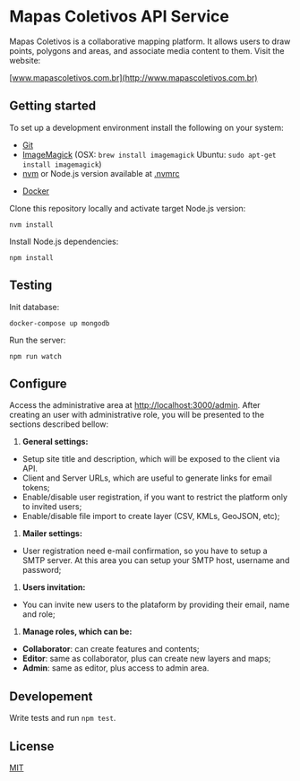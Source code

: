 # Mapas Coletivos API Service

Mapas Coletivos is a collaborative mapping platform. It allows users to draw points, polygons and areas, and associate media content to them. Visit the website:

[www.mapascoletivos.com.br](http://www.mapascoletivos.com.br)

## Getting started

To set up a development environment install the following on your system:

* [Git](https://help.github.com/articles/set-up-git)
* [ImageMagick](http://www.imagemagick.org) (OSX: `brew install imagemagick`  Ubuntu: `sudo apt-get install imagemagick`)
* [nvm](https://github.com/creationix/nvm) or Node.js version available at [.nvmrc](.nvmrc)
- [Docker](https://www.docker.com/)

Clone this repository locally and activate target Node.js version:

```
nvm install
```

Install Node.js dependencies:

```
npm install
```

## Testing

Init database:

    docker-compose up mongodb

Run the server:

    npm run watch

## Configure

Access the administrative area at [http://localhost:3000/admin](http://localhost:3000/admin). After creating an user with administrative role, you will be presented to the sections described bellow:

1. **General settings:**
  - Setup site title and description, which will be exposed to the client via API.
  - Client and Server URLs, which are useful to generate links for email tokens;
  - Enable/disable user registration, if you want to restrict the platform only to invited users;
  - Enable/disable file import to create layer (CSV, KMLs, GeoJSON, etc);
1. **Mailer settings:**
  - User registration need e-mail confirmation, so you have to setup a SMTP server. At this area you can setup your SMTP host, username and password;
1. **Users invitation:**
  - You can invite new users to the plataform by providing their email, name and role;
1. **Manage roles, which can be:**
  - **Collaborator**: can create features and contents;
  - **Editor**: same as collaborator, plus can create new layers and maps;
  - **Admin**: same as editor, plus access to admin area.

## Developement

Write tests and run `npm test`.

## License

[MIT](LICENSE)
